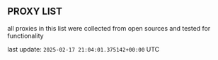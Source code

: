 ## PROXY LIST

all proxies in this list were collected from open sources and tested for functionality

last update: `2025-02-17 21:04:01.375142+00:00` UTC